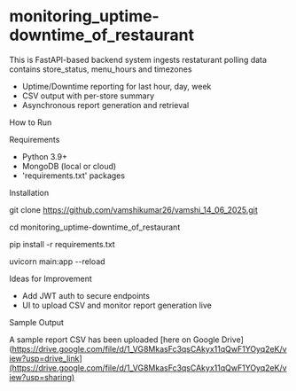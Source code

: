 # monitoring_uptime-downtime_of_restaurant

This is FastAPI-based backend system ingests restaturant polling data contains store_status, menu_hours and timezones

- Uptime/Downtime reporting for last hour, day, week
- CSV output with per-store summary
- Asynchronous report generation and retrieval


How to Run

Requirements 

- Python 3.9+
- MongoDB (local or cloud)
- 'requirements.txt' packages

Installation

git clone https://github.com/vamshikumar26/vamshi_14_06_2025.git

cd monitoring_uptime-downtime_of_restaurant

pip install -r requirements.txt

uvicorn main:app --reload

Ideas for Improvement
- Add JWT auth to secure endpoints
- UI to upload CSV and monitor report generation live

Sample Output

A sample report CSV has been uploaded [here on Google Drive](https://drive.google.com/file/d/1_VG8MkasFc3qsCAkyx11qQwF1YOyq2eK/view?usp=drive_link](https://drive.google.com/file/d/1_VG8MkasFc3qsCAkyx11qQwF1YOyq2eK/view?usp=sharing)


